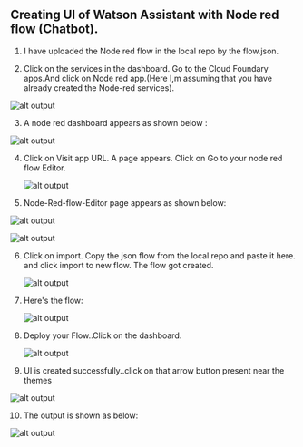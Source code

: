 ##  Creating UI of Watson Assistant with Node red flow (Chatbot).


1.  I have uploaded the Node red flow in the local repo by the flow.json.


2.  Click on the services in the dashboard. Go to the Cloud Foundary apps.And click on Node red app.(Here I,m assuming that you have already created the Node-red services).

   
   ![alt output](http://i.xp.io/szWWCmV.png)
   
   
3.  A node red dashboard appears as shown below :
   
   
   ![alt output](http://i.xp.io/sA8Jt9q.png)
		
		
4. Click on Visit app URL. A page appears. Click on Go to your  node red flow Editor.


   ![alt output](http://i.xp.io/sAgR4pJ.png)
	 

5.  Node-Red-flow-Editor page appears as shown below:


   ![alt output](http://i.xp.io/sArKZRA.png)
   
   
	 
   ![alt output](http://i.xp.io/sARTTAG.png)


6.  Click on import. Copy the json flow from the local repo and paste it here. and click import to new flow. The flow got created.

    ![alt output](http://i.xp.io/sATXCEu.png)


7.  Here's the flow:
    
     ![alt output](http://i.xp.io/sBouAkz.png)
		 
		 
8.  Deploy your Flow..Click on the dashboard. 


    ![alt output](http://i.xp.io/sBwlYPy.png)


		
9.  UI is created successfully..click on that arrow button present near the themes


  ![alt output](http://i.xp.io/sC15gKE.png)
	 
10.  The output is shown as below:

   ![alt output](http://i.xp.io/sC66Mgh.png)
	 
	 
	 





